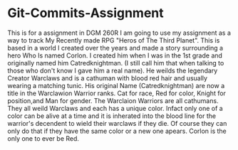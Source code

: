 # Git-Commits-Assignment
This is for a assignment in DGM 260R
I am going to use my assignment as a way to track My Recently made RPG "Heros of The Third Planet".
This is based in a world I created over the years and made a story surrounding a hero Who Is named Corlon. 
I created him when I was in the 1st grade and originally named him Catredknightman. (I still call him that when talking to those who don't know I gave him a real name).
He weilds the legendary Creator Warclaws and is a cathuman with blood red hair and usually wearing a matching tunic.
His original Name (Catredknightman) are now a title in the Warclawion Warrior ranks. Cat for race, Red for color, Knight for position,and Man for gender.
The Warclaion Warriors are all cathumans. They all weild Warclaws and each has a unique color. Infact only one of a color can be alive at a time and it is inherated into the blood line for the warrior's decendent to wield their warclaws if they die. Of course they can only do that if they have the same color or a new one apears. Corlon is the only one to ever be Red.
